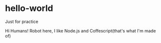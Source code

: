 # hello-world
Just for practice

Hi Humans! 
Robot here, I like Node.js and Coffescript(that's what I'm made of)
